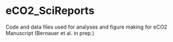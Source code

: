# eCO2_SciReports
Code and data files used for analyses and figure making for eCO2 Manuscript (Bernauer et al. in prep.)
